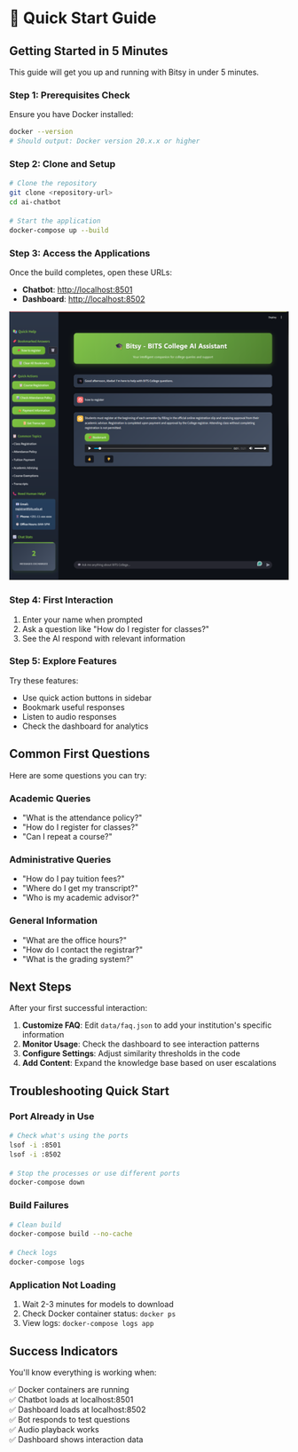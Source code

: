 # 🚀 Quick Start Guide

## Getting Started in 5 Minutes

This guide will get you up and running with Bitsy in under 5 minutes.

### Step 1: Prerequisites Check

Ensure you have Docker installed:

```bash
docker --version
# Should output: Docker version 20.x.x or higher
```

### Step 2: Clone and Setup

```bash
# Clone the repository
git clone <repository-url>
cd ai-chatbot

# Start the application
docker-compose up --build
```

### Step 3: Access the Applications

Once the build completes, open these URLs:

- **Chatbot**: [http://localhost:8501](http://localhost:8501)
- **Dashboard**: [http://localhost:8502](http://localhost:8502)

![Applications Running](image_2025-07-03_18-29-36.png)

### Step 4: First Interaction

1. Enter your name when prompted
2. Ask a question like "How do I register for classes?"
3. See the AI respond with relevant information

### Step 5: Explore Features

Try these features:

- Use quick action buttons in sidebar
- Bookmark useful responses
- Listen to audio responses
- Check the dashboard for analytics

## Common First Questions

Here are some questions you can try:

### Academic Queries

- "What is the attendance policy?"
- "How do I register for classes?"
- "Can I repeat a course?"

### Administrative Queries

- "How do I pay tuition fees?"
- "Where do I get my transcript?"
- "Who is my academic advisor?"

### General Information

- "What are the office hours?"
- "How do I contact the registrar?"
- "What is the grading system?"

## Next Steps

After your first successful interaction:

1. **Customize FAQ**: Edit `data/faq.json` to add your institution's specific information
2. **Monitor Usage**: Check the dashboard to see interaction patterns
3. **Configure Settings**: Adjust similarity thresholds in the code
4. **Add Content**: Expand the knowledge base based on user escalations

## Troubleshooting Quick Start

### Port Already in Use

```bash
# Check what's using the ports
lsof -i :8501
lsof -i :8502

# Stop the processes or use different ports
docker-compose down
```

### Build Failures

```bash
# Clean build
docker-compose build --no-cache

# Check logs
docker-compose logs
```

### Application Not Loading

1. Wait 2-3 minutes for models to download
2. Check Docker container status: `docker ps`
3. View logs: `docker-compose logs app`

## Success Indicators

You'll know everything is working when:

✅ Docker containers are running  
✅ Chatbot loads at localhost:8501  
✅ Dashboard loads at localhost:8502  
✅ Bot responds to test questions  
✅ Audio playback works  
✅ Dashboard shows interaction data
